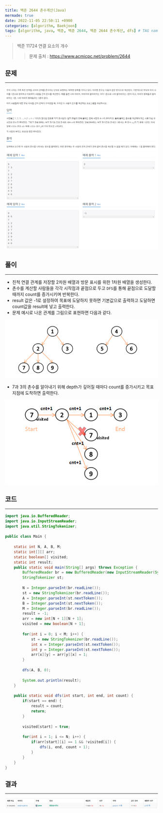 ```yaml
---
title: 백준 2644 촌수계산(Java)
mermade: true
date: 2022-11-05 22:50:11 +0900
categories: [algorithm, Baekjoon]
tags: [algorithm, java, 백준, 백준 2644, 백준 2644 촌수계산, dfs] # TAG names should always be lowercase
---
```

>백준 11724 연결 요소의 개수
>> 문제 출처 : <https://www.acmicpc.net/problem/2644>


## 문제
---
![백준](/assets/img/BOJ/2644.PNG)
![백준](/assets/img/BOJ/2644_2.PNG)

## 풀이
---
- 친척 연결 관계를 저장할 2차원 배열과 방문 표시를 위한 1차원 배열을 생성한다.
- 촌수를 계산할 사람들을 각각 시작점과 끝점으로 두고 ```DFS```를 통해 끝점으로 도달할 때까지 count를 증가시키며 반복한다.
- result 값은 -1로 설정하여 목표에 도달하지 못하면 기본값으로 출력하고 도달하면 count값을 result에 넣고 출력한다.
- 문제 예시로 나온 관계를 그림으로 표현하면 다음과 같다.

![백준](/assets/img/BOJ/2644_solve.PNG)
- 7과 3의 촌수를 알아내기 위해 depth가 깊어질 때마다 count를 증가시키고 목표 지점에 도착하면 출력한다.

![백준](/assets/img/BOJ/2644_solve_2.PNG)

## 코드
---
```java
import java.io.BufferedReader;
import java.io.InputStreamReader;
import java.util.StringTokenizer;

public class Main {

	static int N, A, B, M;
	static int[][] arr;
	static boolean[] visited;
	static int result;
	public static void main(String[] args) throws Exception {
		BufferedReader br = new BufferedReader(new InputStreamReader(System.in));
		StringTokenizer st;
		
		N = Integer.parseInt(br.readLine());
		st = new StringTokenizer(br.readLine());
		A = Integer.parseInt(st.nextToken());
		B = Integer.parseInt(st.nextToken());
		M = Integer.parseInt(br.readLine());
		result = -1;
		arr = new int[N + 1][N + 1];
		visited = new boolean[N + 1];
		
		for(int i = 0; i < M; i++) {
			st = new StringTokenizer(br.readLine());
			int x = Integer.parseInt(st.nextToken());
			int y = Integer.parseInt(st.nextToken());
			arr[x][y] = arr[y][x] = 1;
		}
		
		dfs(A, B, 0);
		
		System.out.println(result);
	}

	public static void dfs(int start, int end, int count) {
		if(start == end) {
			result = count;
			return;
		}
		
		visited[start] = true;
		
		for(int i = 1; i <= N; i++) {
			if(arr[start][i] == 1 && !visited[i]) {
				dfs(i, end, count + 1);
			}		
		}
	}
}

```

## 결과
---
![백준](/assets/img/BOJ/2644_result.PNG)